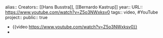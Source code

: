 alias::
Creators:: [[Hans Busstra]], [[Bernardo Kastrup]] 
year::
URL:: https://www.youtube.com/watch?v=Z5o3NWxksv0
tags:: video, #YouTube 
project:: 
public:: true

- {{video https://www.youtube.com/watch?v=Z5o3NWxksv0}}
-